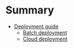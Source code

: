 # Summary

* [Deployment guide](chapter1.md)
  * [Batch deployment](batch.md)
  * [Cloud deployment](cloud.md)
